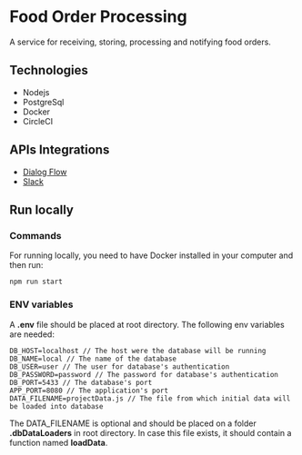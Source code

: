 # Food Order Processing

A service for receiving, storing, processing and notifying food orders.

## Technologies

- Nodejs
- PostgreSql
- Docker
- CircleCI

## APIs Integrations

- [Dialog Flow](https://cloud.google.com/dialogflow)
- [Slack](https://slack.com)

## Run locally

### Commands

For running locally, you need to have Docker installed in your computer and then run:

```
npm run start
```

### ENV variables

A **.env** file should be placed at root directory. The following env variables are needed:

```
DB_HOST=localhost // The host were the database will be running
DB_NAME=local // The name of the database
DB_USER=user // The user for database's authentication
DB_PASSWORD=password // The password for database's authentication
DB_PORT=5433 // The database's port
APP_PORT=8080 // The application's port
DATA_FILENAME=projectData.js // The file from which initial data will be loaded into database
```

The DATA_FILENAME is optional and should be placed on a folder **.dbDataLoaders** in root directory. In case this file exists, it should contain a function named **loadData**.


